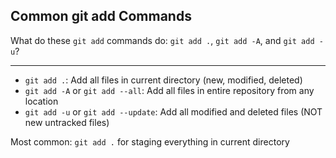 ## Common git add Commands

What do these `git add` commands do: `git add .`, `git add -A`, and `git add -u`?

---

- `git add .`: Add all files in current directory (new, modified, deleted)
- `git add -A` or `git add --all`: Add all files in entire repository from any location
- `git add -u` or `git add --update`: Add all modified and deleted files (NOT new untracked files)

Most common: `git add .` for staging everything in current directory

